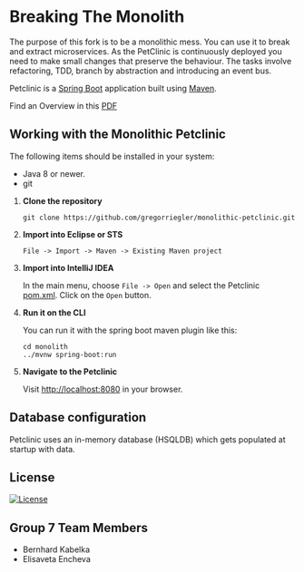 # Breaking The Monolith

The purpose of this fork is to be a monolithic mess. 
You can use it to break and extract microservices.
As the PetClinic is continuously deployed you need to make small changes that preserve the behaviour.
The tasks involve refactoring, TDD, branch by abstraction and introducing an event bus.

Petclinic is a [Spring Boot](https://spring.io/guides/gs/spring-boot) application built using [Maven](https://spring.io/guides/gs/maven/).

Find an Overview in this [PDF](https://github.com/gregorriegler/monolithic-petclinic/blob/master/Monolithic%20Pet%20Clinic.pdf)

## Working with the Monolithic Petclinic

The following items should be installed in your system:
* Java 8 or newer.
* git

1) **Clone the repository**
    ```
    git clone https://github.com/gregorriegler/monolithic-petclinic.git
    ```
2) **Import into Eclipse or STS**
    ```
    File -> Import -> Maven -> Existing Maven project
    ```
3) **Import into IntelliJ IDEA**

    In the main menu, choose `File -> Open` and select the Petclinic [pom.xml](pom.xml). Click on the `Open` button.

4) **Run it on the CLI**

    You can run it with the spring boot maven plugin like this:
    ```
    cd monolith
    ../mvnw spring-boot:run
    ```

5) **Navigate to the Petclinic**

    Visit [http://localhost:8080](http://localhost:8080) in your browser.

## Database configuration

Petclinic uses an in-memory database (HSQLDB) which gets populated at startup with data.

## License

[![License](https://img.shields.io/badge/License-Apache%202.0-yellowgreen.svg)](LICENSE)  

## Group 7 Team Members

* Bernhard Kabelka
* Elisaveta Encheva
